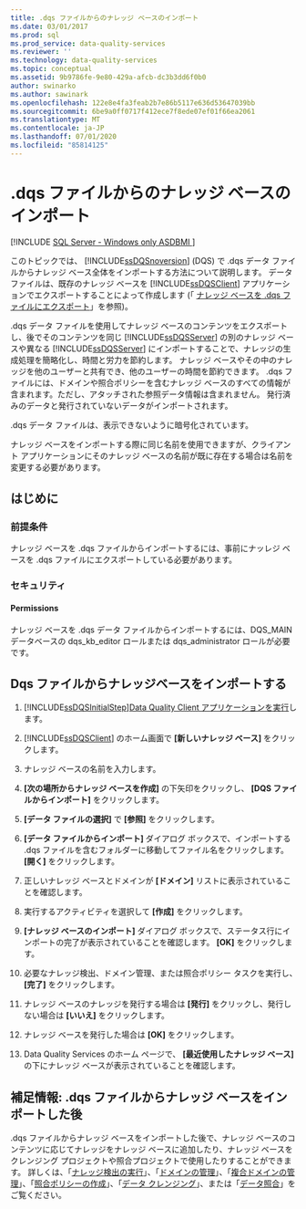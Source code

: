 ```yaml
---
title: .dqs ファイルからのナレッジ ベースのインポート
ms.date: 03/01/2017
ms.prod: sql
ms.prod_service: data-quality-services
ms.reviewer: ''
ms.technology: data-quality-services
ms.topic: conceptual
ms.assetid: 9b9786fe-9e80-429a-afcb-dc3b3dd6f0b0
author: swinarko
ms.author: sawinark
ms.openlocfilehash: 122e8e4fa3feab2b7e86b5117e636d53647039bb
ms.sourcegitcommit: 6be9a0ff0717f412ece7f8ede07ef01f66ea2061
ms.translationtype: MT
ms.contentlocale: ja-JP
ms.lasthandoff: 07/01/2020
ms.locfileid: "85814125"
---
```

# <a name="import-a-knowledge-base-from-a-dqs-file"></a>.dqs ファイルからのナレッジ ベースのインポート

[!INCLUDE [SQL Server - Windows only ASDBMI  ](../includes/applies-to-version/sql-windows-only-asdbmi.md)]

  このトピックでは、 [!INCLUDE[ssDQSnoversion](../includes/ssdqsnoversion-md.md)] (DQS) で .dqs データ ファイルからナレッジ ベース全体をインポートする方法について説明します。 データ ファイルは、既存のナレッジ ベースを [!INCLUDE[ssDQSClient](../includes/ssdqsclient-md.md)] アプリケーションでエクスポートすることによって作成します (「 [ナレッジ ベースを .dqs ファイルにエクスポート](../data-quality-services/export-a-knowledge-base-to-a-dqs-file.md)」を参照)。  
  
 .dqs データ ファイルを使用してナレッジ ベースのコンテンツをエクスポートし、後でそのコンテンツを同じ [!INCLUDE[ssDQSServer](../includes/ssdqsserver-md.md)] の別のナレッジ ベースや異なる [!INCLUDE[ssDQSServer](../includes/ssdqsserver-md.md)] にインポートすることで、ナレッジの生成処理を簡略化し、時間と労力を節約します。 ナレッジ ベースやその中のナレッジを他のユーザーと共有でき、他のユーザーの時間を節約できます。 .dqs ファイルには、ドメインや照合ポリシーを含むナレッジ ベースのすべての情報が含まれます。ただし、アタッチされた参照データ情報は含まれません。 発行済みのデータと発行されていないデータがインポートされます。  
  
 .dqs データ ファイルは、表示できないように暗号化されています。  
  
 ナレッジ ベースをインポートする際に同じ名前を使用できますが、クライアント アプリケーションにそのナレッジ ベースの名前が既に存在する場合は名前を変更する必要があります。  
  
##  <a name="before-you-begin"></a><a name="BeforeYouBegin"></a> はじめに  
  
###  <a name="prerequisites"></a><a name="Prerequisites"></a> 前提条件  
 ナレッジ ベースを .dqs ファイルからインポートするには、事前にナッレジ ベースを .dqs ファイルにエクスポートしている必要があります。  
  
###  <a name="security"></a><a name="Security"></a> セキュリティ  
  
####  <a name="permissions"></a><a name="Permissions"></a> Permissions  
 ナレッジ ベースを .dqs データ ファイルからインポートするには、DQS_MAIN データベースの dqs_kb_editor ロールまたは dqs_administrator ロールが必要です。  
  
##  <a name="import-a-knowledge-base-from-a-dqs-file"></a><a name="Import"></a>Dqs ファイルからナレッジベースをインポートする  
  
1.  [!INCLUDE[ssDQSInitialStep](../includes/ssdqsinitialstep-md.md)][Data Quality Client アプリケーションを実行](../data-quality-services/run-the-data-quality-client-application.md)します。  
  
2.  [!INCLUDE[ssDQSClient](../includes/ssdqsclient-md.md)] のホーム画面で **[新しいナレッジ ベース]** をクリックします。  
  
3.  ナレッジ ベースの名前を入力します。  
  
4.  **[次の場所からナレッジ ベースを作成]** の下矢印をクリックし、 **[DQS ファイルからインポート]** をクリックします。  
  
5.  **[データ ファイルの選択]** で **[参照]** をクリックします。  
  
6.  **[データ ファイルからインポート]** ダイアログ ボックスで、インポートする .dqs ファイルを含むフォルダーに移動してファイル名をクリックします。 **[開く]** をクリックします。  
  
7.  正しいナレッジ ベースとドメインが **[ドメイン]** リストに表示されていることを確認します。  
  
8.  実行するアクティビティを選択して **[作成]** をクリックします。  
  
9. **[ナレッジ ベースのインポート]** ダイアログ ボックスで、ステータス行にインポートの完了が表示されていることを確認します。 **[OK]** をクリックします。  
  
10. 必要なナレッジ検出、ドメイン管理、または照合ポリシー タスクを実行し、 **[完了]** をクリックします。  
  
11. ナレッジ ベースのナレッジを発行する場合は **[発行]** をクリックし、発行しない場合は **[いいえ]** をクリックします。  
  
12. ナレッジ ベースを発行した場合は **[OK]** をクリックします。  
  
13. Data Quality Services のホーム ページで、 **[最近使用したナレッジ ベース]** の下にナレッジ ベースが表示されていることを確認します。  
  
##  <a name="follow-up-after-importing-a-knowledge-base-from-a-dqs-file"></a><a name="FollowUp"></a> 補足情報: .dqs ファイルからナレッジ ベースをインポートした後  
 .dqs ファイルからナレッジ ベースをインポートした後で、ナレッジ ベースのコンテンツに応じてナレッジをナレッジ ベースに追加したり、ナレッジ ベースをクレンジング プロジェクトや照合プロジェクトで使用したりすることができます。 詳しくは、「[ナレッジ検出の実行](../data-quality-services/perform-knowledge-discovery.md)」、「[ドメインの管理](../data-quality-services/managing-a-domain.md)」、「[複合ドメインの管理](../data-quality-services/managing-a-composite-domain.md)」、「[照合ポリシーの作成](../data-quality-services/create-a-matching-policy.md)」、「[データ クレンジング](../data-quality-services/data-cleansing.md)」、または「[データ照合](../data-quality-services/data-matching.md)」をご覧ください。  
  
  
